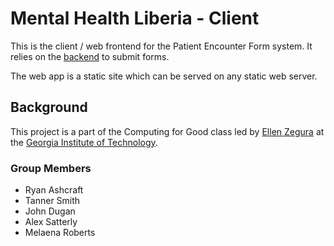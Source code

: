 # Mental Health Liberia - Client
This is the client / web frontend for the Patient Encounter Form system. It relies on the [backend](https://github.com/Tanner/Mental-Health-Liberia-PEF-Server) to submit forms.

The web app is a static site which can be served on any static web server.

## Background
This project is a part of the Computing for Good class led by [Ellen Zegura](http://www.cc.gatech.edu/~ewz/Welcome.html) at the [Georgia Institute of Technology](http://www.gatech.edu).

### Group Members
* Ryan Ashcraft
* Tanner Smith
* John Dugan
* Alex Satterly
* Melaena Roberts
